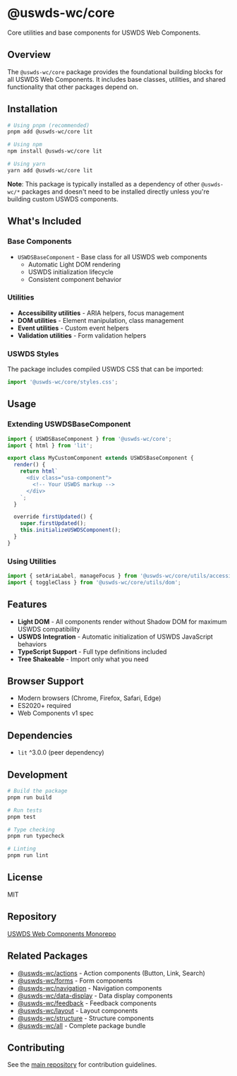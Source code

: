 # @uswds-wc/core

Core utilities and base components for USWDS Web Components.

## Overview

The `@uswds-wc/core` package provides the foundational building blocks for all USWDS Web Components. It includes base classes, utilities, and shared functionality that other packages depend on.

## Installation

```bash
# Using pnpm (recommended)
pnpm add @uswds-wc/core lit

# Using npm
npm install @uswds-wc/core lit

# Using yarn
yarn add @uswds-wc/core lit
```

**Note**: This package is typically installed as a dependency of other `@uswds-wc/*` packages and doesn't need to be installed directly unless you're building custom USWDS components.

## What's Included

### Base Components

- `USWDSBaseComponent` - Base class for all USWDS web components
  - Automatic Light DOM rendering
  - USWDS initialization lifecycle
  - Consistent component behavior

### Utilities

- **Accessibility utilities** - ARIA helpers, focus management
- **DOM utilities** - Element manipulation, class management
- **Event utilities** - Custom event helpers
- **Validation utilities** - Form validation helpers

### USWDS Styles

The package includes compiled USWDS CSS that can be imported:

```javascript
import '@uswds-wc/core/styles.css';
```

## Usage

### Extending USWDSBaseComponent

```typescript
import { USWDSBaseComponent } from '@uswds-wc/core';
import { html } from 'lit';

export class MyCustomComponent extends USWDSBaseComponent {
  render() {
    return html`
      <div class="usa-component">
        <!-- Your USWDS markup -->
      </div>
    `;
  }

  override firstUpdated() {
    super.firstUpdated();
    this.initializeUSWDSComponent();
  }
}
```

### Using Utilities

```typescript
import { setAriaLabel, manageFocus } from '@uswds-wc/core/utils/accessibility';
import { toggleClass } from '@uswds-wc/core/utils/dom';
```

## Features

- **Light DOM** - All components render without Shadow DOM for maximum USWDS compatibility
- **USWDS Integration** - Automatic initialization of USWDS JavaScript behaviors
- **TypeScript Support** - Full type definitions included
- **Tree Shakeable** - Import only what you need

## Browser Support

- Modern browsers (Chrome, Firefox, Safari, Edge)
- ES2020+ required
- Web Components v1 spec

## Dependencies

- `lit` ^3.0.0 (peer dependency)

## Development

```bash
# Build the package
pnpm run build

# Run tests
pnpm test

# Type checking
pnpm run typecheck

# Linting
pnpm run lint
```

## License

MIT

## Repository

[USWDS Web Components Monorepo](https://github.com/barbaradenney/USWDS-webcomponents/tree/main/packages/uswds-wc-core)

## Related Packages

- [@uswds-wc/actions](../uswds-wc-actions) - Action components (Button, Link, Search)
- [@uswds-wc/forms](../uswds-wc-forms) - Form components
- [@uswds-wc/navigation](../uswds-wc-navigation) - Navigation components
- [@uswds-wc/data-display](../uswds-wc-data-display) - Data display components
- [@uswds-wc/feedback](../uswds-wc-feedback) - Feedback components
- [@uswds-wc/layout](../uswds-wc-layout) - Layout components
- [@uswds-wc/structure](../uswds-wc-structure) - Structure components
- [@uswds-wc/all](../uswds-wc) - Complete package bundle

## Contributing

See the [main repository](https://github.com/barbaradenney/USWDS-webcomponents) for contribution guidelines.
